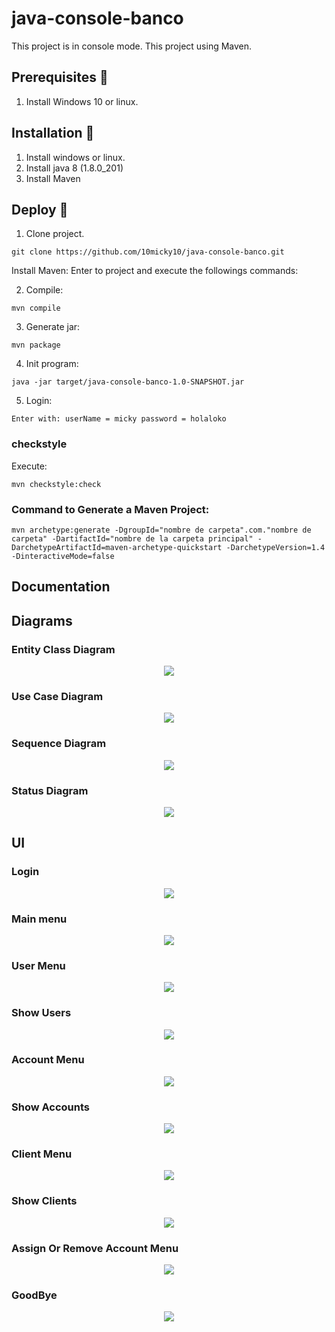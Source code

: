 # java-console-banco

This project is in console mode.
This project using Maven.

## Prerequisites 🔨

1. Install Windows 10 or linux.

## Installation 🔧

1. Install windows or linux.
2. Install java 8 (1.8.0_201)
3. Install Maven

## Deploy 🚀

1. Clone project.
```
git clone https://github.com/10micky10/java-console-banco.git
```

Install Maven: Enter to project and execute the followings commands:

2. Compile:

```
mvn compile
```

3. Generate jar:

```
mvn package
```

4. Init program:

```
java -jar target/java-console-banco-1.0-SNAPSHOT.jar
```

5. Login:

```
Enter with: userName = micky password = holaloko
```

### checkstyle

Execute:

```
mvn checkstyle:check
```

### Command to Generate a Maven Project:

```
mvn archetype:generate -DgroupId="nombre de carpeta".com."nombre de carpeta" -DartifactId="nombre de la carpeta principal" -DarchetypeArtifactId=maven-archetype-quickstart -DarchetypeVersion=1.4 -DinteractiveMode=false
```

## Documentation

## Diagrams

### Entity Class Diagram

<p align="center">
  <img src="documentation/entity-class-diagram.jpg">
</p>

### Use Case Diagram

<p align="center">
  <img src="documentation/use-case-diagram.jpg">
</p>

### Sequence Diagram

<p align="center">
  <img src="documentation/sequence-diagram.jpg">
</p>

### Status Diagram

<p align="center">
  <img src="documentation/status-diagram.jpg">
</p>

## UI

### Login

<p align="center">
  <img src="documentation/login-bank.jpg">
</p>

### Main menu

<p align="center">
  <img src="documentation/main-menu.jpg">
</p>

### User Menu

<p align="center">
  <img src="documentation/user-menu.jpg">
</p>

### Show Users

<p align="center">
  <img src="documentation/show-user.jpg">
</p>

### Account Menu

<p align="center">
  <img src="documentation/account-menu.jpg">
</p>

### Show Accounts

<p align="center">
  <img src="documentation/show-account.jpg">
</p>

### Client Menu

<p align="center">
  <img src="documentation/client-menu.jpg">
</p>

### Show Clients

<p align="center">
  <img src="documentation/show-client.jpg">
</p>

### Assign Or Remove Account Menu

<p align="center">
  <img src="documentation/assign-remove-account-menu.jpg">
</p>

### GoodBye

<p align="center">
  <img src="documentation/bye.jpg">
</p>
